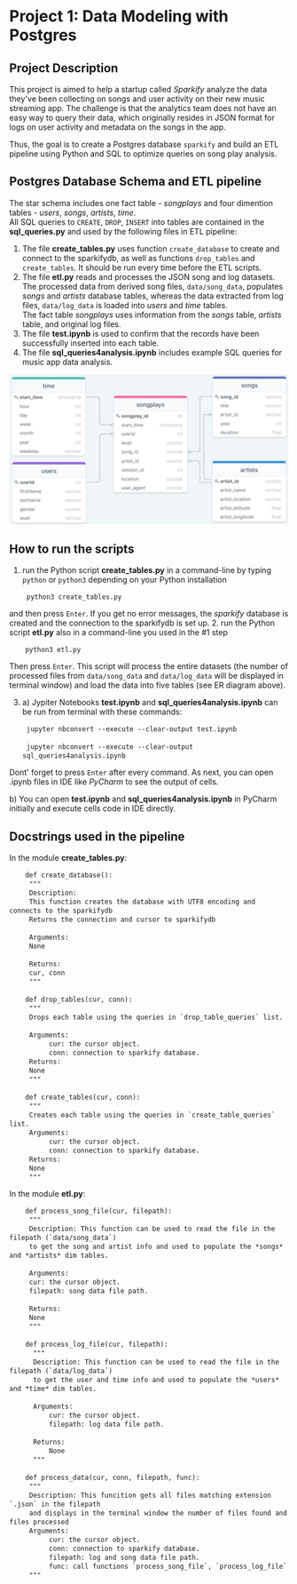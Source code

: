 # Project 1: Data Modeling with Postgres
## Project Description
This project is aimed to help a startup called *Sparkify* analyze the data they've been collecting on songs and user activity on their new music streaming app. 
The challenge is that the analytics team does not have an easy way to query their data, which originally resides in JSON format for logs on user activity and metadata on the songs in the app.

Thus, the goal is to create a Postgres database `sparkify` and build an ETL pipeline using Python and SQL to optimize queries on song play analysis.

## Postgres Database Schema and ETL pipeline
The star schema includes one fact table - *songplays* and four dimention tables - *users*, *songs*, *artists*, *time*.<br>
All SQL queries to `CREATE`, `DROP`, `INSERT` into tables are contained in the **sql_queries.py** and used by the following files in ETL pipeline:
1. The file **create_tables.py** uses function `create_database` to create and connect to the sparkifydb, as well as functions `drop_tables` and `create_tables`. It should be run every time before the ETL scripts.<br>
2. The file **etl.py** reads and processes the JSON song and log datasets. The processed data from derived song files, `data/song_data`, populates *songs* and *artists* database tables, whereas the data extracted from log files, `data/log_data` is loaded into *users* and *time* tables.<br>
The fact table *songplays* uses information from the *songs* table, *artists* table, and original log files.
3. The file **test.ipynb** is used to confirm that the records have been successfully inserted into each table.
4. The file **sql_queries4analysis.ipynb** includes example SQL queries for music app data analysis.

![](sparkifydb_erd.jpg?raw=true)

## How to run the scripts
1. run the Python script **create_tables.py** in a command-line by typing `python` or `python3` depending on your Python installation
        
        python3 create_tables.py
        
and then press `Enter`. If you get no error messages, the *sparkify* database is created and the connection to the sparkifydb is set up.
2. run the Python script **etl.py** also in a command-line you used in the #1 step

        python3 etl.py
        
Then press `Enter`. This script will process the entire datasets (the number of processed files from `data/song_data` and `data/log_data` will be displayed in terminal window) and load the data into five tables (see ER diagram above).

3. a) Jypiter Notebooks **test.ipynb** and **sql_queries4analysis.ipynb** can be run from terminal with these commands:

        jupyter nbconvert --execute --clear-output test.ipynb
        
        jupyter nbconvert --execute --clear-output sql_queries4analysis.ipynb
Dont' forget to press `Enter` after every command. As next, you can open .ipynb files in IDE like *PyCharm* to see the output of cells.

   b) You can open **test.ipynb** and **sql_queries4analysis.ipynb** in PyCharm initially and execute cells code in IDE directly.

## Docstrings used in the pipeline
In the module **create_tables.py**:

        def create_database():
         """
         Description:
         This function creates the database with UTF8 encoding and connects to the sparkifydb
         Returns the connection and cursor to sparkifydb

         Arguments:
         None

         Returns: 
         cur, conn
         """

        def drop_tables(cur, conn):
         """
         Drops each table using the queries in `drop_table_queries` list.
        
         Arguments:
              cur: the cursor object. 
              conn: connection to sparkify database. 
         Returns:
         None
         """

        def create_tables(cur, conn):
         """
         Creates each table using the queries in `create_table_queries` list.
         Arguments:
              cur: the cursor object. 
              conn: connection to sparkify database. 
         Returns:
         None
         """

In the module **etl.py**:

        def process_song_file(cur, filepath):
         """
         Description: This function can be used to read the file in the filepath (`data/song_data`)
         to get the song and artist info and used to populate the *songs* and *artists* dim tables.

         Arguments:
         cur: the cursor object. 
         filepath: song data file path. 

         Returns:
         None
         """

        def process_log_file(cur, filepath):
          """
          Description: This function can be used to read the file in the filepath (`data/log_data`)
          to get the user and time info and used to populate the *users* and *time* dim tables.

          Arguments:
              cur: the cursor object. 
              filepath: log data file path. 

          Returns:
              None
          """

        def process_data(cur, conn, filepath, func):
         """
         Description: This funcition gets all files matching extension `.json` in the filepath 
         and displays in the terminal window the number of files found and files processed
         Arguments:
              cur: the cursor object.
              conn: connection to sparkify database.
              filepath: log and song data file path.
              func: call functions `process_song_file`, `process_log_file`
         """